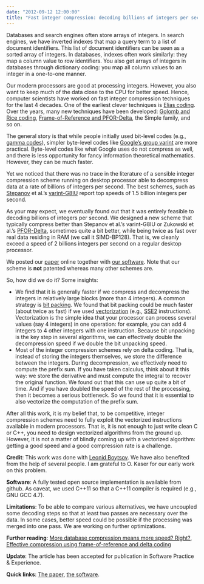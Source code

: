 ```yaml
---
date: "2012-09-12 12:00:00"
title: "Fast integer compression: decoding billions of integers per second"
---
```




Databases and search engines often store arrays of integers. In search engines, we have inverted indexes that map a query term to a list of document identifiers. This list of document identifiers can be seen as a sorted array of integers. In databases, indexes often work similarly: they map a column value to row identifiers. You also get arrays of integers in databases through dictionary coding: you map all column values to an integer in a one-to-one manner.

Our modern processors are good at processing integers. However, you also want to keep much of the data close to the CPU for better speed. Hence, computer scientists have worked on fast integer compression techniques for the last 4 decades. One of the earliest clever techniques is [Elias coding](https://en.wikipedia.org/wiki/Elias_gamma). Over the years, many new techniques have been developed: [Golomb and Rice coding](https://en.wikipedia.org/wiki/Golomb_coding), [Frame-of-Reference and PFOR-Delta](/lemire/blog/2012/02/08/effective-compression-using-frame-of-reference-and-delta-coding/), the Simple family, and so on.

The general story is that while people initially used bit-level codes (e.g., [gamma codes](https://en.wikipedia.org/wiki/Elias_gamma)), simpler byte-level codes like [Google&rsquo;s group varint](https://static.googleusercontent.com/media/research.google.com/en//people/jeff/WSDM09-keynote.pdf) are more practical. Byte-level codes like what Google uses do not compress as well, and there is less opportunity for fancy information theoretical mathematics. However, they can be much faster.

Yet we noticed that there was no trace in the literature of a sensible integer compression scheme running on desktop processor able to decompress data at a rate of billions of integers per second. The best schemes, such as [Stepanov](https://en.wikipedia.org/wiki/Alexander_Stepanov) et al.&rsquo;s [varint-G8IU](http://dl.acm.org/citation.cfm?id=2063627) report top speeds of 1.5 billion integers per second. 

As your may expect, we eventually found out that it was entirely feasible to decoding billions of integers per second. We designed a new scheme that typically compress better than Stepanov et al.&rsquo;s varint-G8IU or Zukowski et al.&rsquo;s [PFOR-Delta](http://oai.cwi.nl/oai/asset/15564/15564B.pdf), sometimes quite a bit better, while being twice as fast over real data residing in RAM (we call it SIMD-BP128). That is, we cleanly exceed a speed of 2 billions integers per second on a regular desktop processor.

We posted our [paper](http://arxiv.org/abs/1209.2137) online together with [our software](https://github.com/lemire/FastPFor). Note that our scheme is __not__ patented whereas many other schemes are.

So, how did we do it? Some insights:

- We find that it is generally faster if we compress and decompress the integers in relatively large blocks (more than 4 integers). A common strategy is [bit packing](/lemire/blog/archives/2012/03/06/how-fast-is-bit-packing/). We found that bit packing could be much faster (about twice as fast) if we used [vectorization](https://en.wikipedia.org/wiki/Vectorization_(parallel_computing)) (e.g., [SSE2](https://en.wikipedia.org/wiki/SSE2) instructions). Vectorization is the simple idea that your processor can process several values (say 4 integers) in one operation: for example, you can add 4 integers to 4 other integers with one instruction. Because bit unpacking is the key step in several algorithms, we can effectively double the decompression speed if we double the bit unpacking speed. 
- Most of the integer compression schemes rely on delta coding. That is, instead of storing the integers themselves, we store the difference between the integers. During decompression, we effectively need to compute the prefix sum. If you have taken calculus, think about it this way: we store the derivative and must compute the integral to recover the original function. We found out that this can use up quite a bit of time. And if you have doubled the speed of the rest of the processing, then it becomes a serious bottleneck. So we found that it is essential to also vectorize the computation of the prefix sum.


After all this work, it is my belief that, to be competitive, integer compression schemes need to fully exploit the vectorized instructions available in modern processors. That is, it is not enough to just write clean C or C++, you need to design vectorized algorithms from the ground up. However, it is not a matter of blindly coming up with a vectorized algorithm: getting a good speed and a good compression rate is a challenge.

__Credit__: This work was done with [Leonid Boytsov](http://searchivarius.org/about). We have also benefited from the help of several people. I am grateful to O. Kaser for our early work on this problem.

__Software__: A fully tested open source implementation is available from github. As caveat, we used C++11 so that a C++11 compiler is required (e.g., GNU GCC 4.7).

__Limitations__: To be able to compare various alternatives, we have uncoupled some decoding steps so that at least two passes are necessary over the data. In some cases, better speed could be possible if the processing was merged into one pass. We are working on further optimizations.

__Further reading__: [More database compression means more speed? Right?](/lemire/blog/2009/11/13/more-database-compression-means-more-speed-right/), [Effective compression using frame-of-reference and delta coding](/lemire/blog/2012/02/08/effective-compression-using-frame-of-reference-and-delta-coding/)

__Update__: The article has been accepted for publication in Software Practice &#038; Experience.

__Quick links__: [The paper](http://arxiv.org/abs/1209.2137), [the software](https://github.com/lemire/FastPFor).

